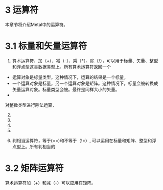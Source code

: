 # 3 运算符

本章节将介绍Metal中的运算符。

# 3.1 标量和矢量运算符

1. 算术运算符，加（+）、减（-）、乘（*）、除（/），可以用于标量、矢量、整型和浮点型这类数据类型上。所有算术运算符返回一个

* 运算对象是标量类型。这种情况下，运算的结果是一个标量。
* 一个运算对象是标量，另一个运算对象是矩阵。这种情况下，标量会被转换成矢量运算对象。标量类型会被。最终是同样大小的矢量。
* 

对整数类型进行除法运算，

2. 

3. 

4. 


5. 

6. 判相当运算符，等于(==)和不等于（!=）, 可以运用在标量和矩阵、整型和浮点型上。所有判相当的

# 3.2 矩阵运算符

算术运算符加（+）和减（-）可以应用在矩阵。